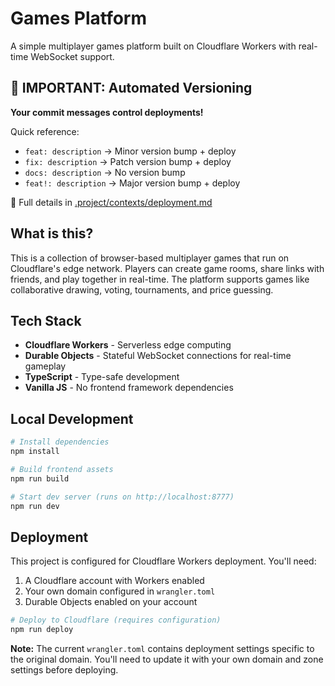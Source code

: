 # Games Platform

A simple multiplayer games platform built on Cloudflare Workers with real-time WebSocket support.

## 🚨 **IMPORTANT: Automated Versioning**

**Your commit messages control deployments!**

Quick reference:
- `feat: description` → Minor version bump + deploy
- `fix: description` → Patch version bump + deploy  
- `docs: description` → No version bump
- `feat!: description` → Major version bump + deploy

📖 Full details in [.project/contexts/deployment.md](.project/contexts/deployment.md#automated-versioning)

## What is this?

This is a collection of browser-based multiplayer games that run on Cloudflare's edge network. Players can create game rooms, share links with friends, and play together in real-time. The platform supports games like collaborative drawing, voting, tournaments, and price guessing.

## Tech Stack

- **Cloudflare Workers** - Serverless edge computing
- **Durable Objects** - Stateful WebSocket connections for real-time gameplay
- **TypeScript** - Type-safe development
- **Vanilla JS** - No frontend framework dependencies

## Local Development

```bash
# Install dependencies
npm install

# Build frontend assets
npm run build

# Start dev server (runs on http://localhost:8777)
npm run dev
```

## Deployment

This project is configured for Cloudflare Workers deployment. You'll need:

1. A Cloudflare account with Workers enabled
2. Your own domain configured in `wrangler.toml`
3. Durable Objects enabled on your account

```bash
# Deploy to Cloudflare (requires configuration)
npm run deploy
```

**Note:** The current `wrangler.toml` contains deployment settings specific to the original domain. You'll need to update it with your own domain and zone settings before deploying.